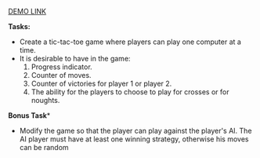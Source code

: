 [DEMO LINK](https://KirillLutsenko.github.io/tic-tac-toe/)

**Tasks:** 

- Create a tic-tac-toe game where players can play one computer at a time.
- It is desirable to have in the game:
  1. Progress indicator.
  2. Counter of moves.
  3. Counter of victories for player 1 or player 2.
  4. The ability for the players to choose to play for crosses or for noughts.


**Bonus Task***

- Modify the game so that the player can play against the player's AI. The AI player must have at least one winning strategy, otherwise his moves can be random